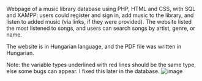Webpage of a music library database using PHP, HTML and CSS, with SQL and XAMPP: users could register and sign in, add music to the library, and listen to added music (via links, if they were provided). The website listed the most listened to songs, and users can search songs by artist, genre, or name.

The website is in Hungarian language, and the PDF file was written in Hungarian.

Note: the variable types underlined with red lines should be the same type, else some bugs can appear. I fixed this later in the database.
![image](https://user-images.githubusercontent.com/82604073/236276496-20d32223-6197-4881-ba13-12cf701c175e.png)

